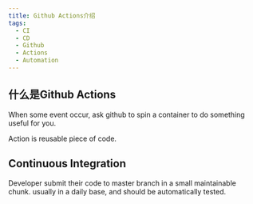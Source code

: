 ```yaml
---
title: Github Actions介绍
tags:
  - CI
  - CD
  - Github
  - Actions
  - Automation
---
```

## 什么是Github Actions
When some event occur, ask github to spin a container to do something useful for you.

Action is reusable piece of code.

## Continuous Integration
Developer submit their code to master branch in a small maintainable chunk. usually in a daily base, and should be automatically tested.